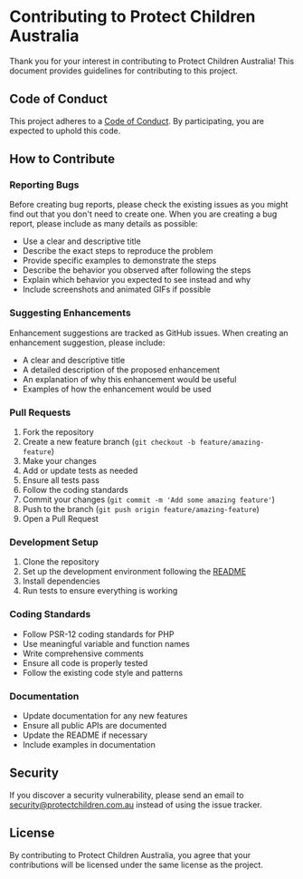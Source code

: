 # Contributing to Protect Children Australia

Thank you for your interest in contributing to Protect Children Australia! This document provides guidelines for contributing to this project.

## Code of Conduct

This project adheres to a [Code of Conduct](CODE_OF_CONDUCT.md). By participating, you are expected to uphold this code.

## How to Contribute

### Reporting Bugs

Before creating bug reports, please check the existing issues as you might find out that you don't need to create one. When you are creating a bug report, please include as many details as possible:

- Use a clear and descriptive title
- Describe the exact steps to reproduce the problem
- Provide specific examples to demonstrate the steps
- Describe the behavior you observed after following the steps
- Explain which behavior you expected to see instead and why
- Include screenshots and animated GIFs if possible

### Suggesting Enhancements

Enhancement suggestions are tracked as GitHub issues. When creating an enhancement suggestion, please include:

- A clear and descriptive title
- A detailed description of the proposed enhancement
- An explanation of why this enhancement would be useful
- Examples of how the enhancement would be used

### Pull Requests

1. Fork the repository
2. Create a new feature branch (`git checkout -b feature/amazing-feature`)
3. Make your changes
4. Add or update tests as needed
5. Ensure all tests pass
6. Follow the coding standards
7. Commit your changes (`git commit -m 'Add some amazing feature'`)
8. Push to the branch (`git push origin feature/amazing-feature`)
9. Open a Pull Request

### Development Setup

1. Clone the repository
2. Set up the development environment following the [README](README.md)
3. Install dependencies
4. Run tests to ensure everything is working

### Coding Standards

- Follow PSR-12 coding standards for PHP
- Use meaningful variable and function names
- Write comprehensive comments
- Ensure all code is properly tested
- Follow the existing code style and patterns

### Documentation

- Update documentation for any new features
- Ensure all public APIs are documented
- Update the README if necessary
- Include examples in documentation

## Security

If you discover a security vulnerability, please send an email to security@protectchildren.com.au instead of using the issue tracker.

## License

By contributing to Protect Children Australia, you agree that your contributions will be licensed under the same license as the project.
